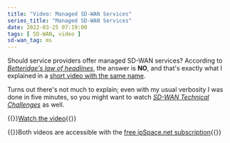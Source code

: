 ```yaml
---
title: "Video: Managed SD-WAN Services"
series_title: "Managed SD-WAN Services"
date: 2022-03-25 07:19:00
tags: [ SD-WAN, video ]
sd-wan_tag: ms
---
```

Should service providers offer managed SD-WAN services? According to _[Betteridge's law of headlines](https://en.wikipedia.org/wiki/Betteridge%27s_law_of_headlines)_, the answer is **NO**, and that's exactly what I explained in a [short video with the same name](https://my.ipspace.net/bin/get/NetBiz/MS1%20-%20Should%20Service%20Providers%20Offer%20Managed%20SD-WAN%20Services.mp4?doccode=NetBiz).

Turns out there's not much to explain; even with my usual verbosity I was done in five minutes, so you might want to watch _[SD-WAN Technical Challenges](https://my.ipspace.net/bin/get/NetBiz/MS2%20-%20SD-WAN%20Technical%20Challenges.mp4?doccode=NetBiz)_ as well.

{{<jump>}}[Watch the video](https://my.ipspace.net/bin/get/NetBiz/MS1%20-%20Should%20Service%20Providers%20Offer%20Managed%20SD-WAN%20Services.mp4?doccode=NetBiz){{</jump>}}

{{<note info>}}Both videos are accessible with the [free ipSpace.net subscription](https://www.ipspace.net/Subscription/Free){{</note>}}
